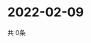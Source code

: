 # 2022-02-09
  共 0条

  <!-- BEGIN -->
  <!-- 最后更新时间Wed Feb 09 2022 12:08:07 GMT+0000 (Coordinated Universal Time) -->
  
  <!-- END -->
  
  